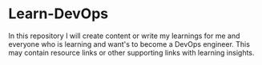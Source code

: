 # Learn-DevOps
In this repository I will create content or write my learnings for me and everyone who is learning and want's to become a DevOps engineer. This may contain resource links or other supporting links with learning insights.
